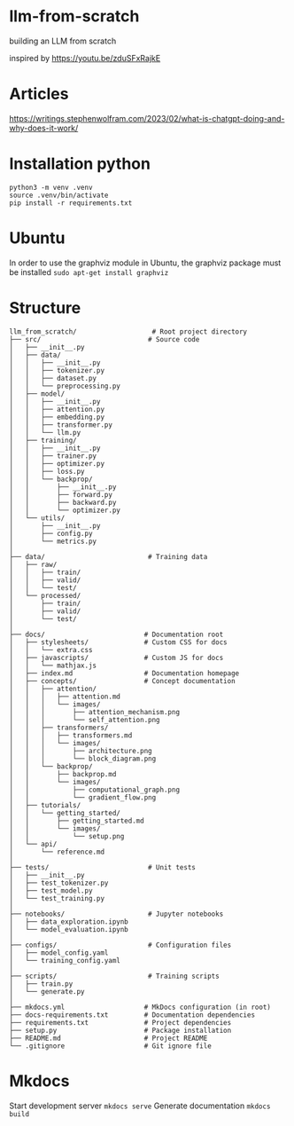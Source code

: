 # llm-from-scratch
building an LLM from scratch

inspired by
https://youtu.be/zduSFxRajkE

# Articles
https://writings.stephenwolfram.com/2023/02/what-is-chatgpt-doing-and-why-does-it-work/


# Installation python
```
python3 -m venv .venv
source .venv/bin/activate
pip install -r requirements.txt
```
# Ubuntu
In order to use the graphviz module in Ubuntu, the graphviz package must be installed
```sudo apt-get install graphviz```

# Structure
```
llm_from_scratch/                   # Root project directory
├── src/                           # Source code
│   ├── __init__.py
│   ├── data/
│   │   ├── __init__.py
│   │   ├── tokenizer.py
│   │   ├── dataset.py
│   │   └── preprocessing.py
│   ├── model/
│   │   ├── __init__.py
│   │   ├── attention.py
│   │   ├── embedding.py
│   │   ├── transformer.py
│   │   └── llm.py
│   ├── training/
│   │   ├── __init__.py
│   │   ├── trainer.py
│   │   ├── optimizer.py
│   │   ├── loss.py
│   │   └── backprop/
│   │       ├── __init__.py
│   │       ├── forward.py
│   │       ├── backward.py
│   │       └── optimizer.py
│   └── utils/
│       ├── __init__.py
│       ├── config.py
│       └── metrics.py
│
├── data/                          # Training data
│   ├── raw/
│   │   ├── train/
│   │   ├── valid/
│   │   └── test/
│   └── processed/
│       ├── train/
│       ├── valid/
│       └── test/
│
├── docs/                         # Documentation root
│   ├── stylesheets/              # Custom CSS for docs
│   │   └── extra.css
│   ├── javascripts/              # Custom JS for docs
│   │   └── mathjax.js
│   ├── index.md                  # Documentation homepage
│   ├── concepts/                 # Concept documentation
│   │   ├── attention/
│   │   │   ├── attention.md
│   │   │   └── images/
│   │   │       ├── attention_mechanism.png
│   │   │       └── self_attention.png
│   │   ├── transformers/
│   │   │   ├── transformers.md
│   │   │   └── images/
│   │   │       ├── architecture.png
│   │   │       └── block_diagram.png
│   │   └── backprop/
│   │       ├── backprop.md
│   │       └── images/
│   │           ├── computational_graph.png
│   │           └── gradient_flow.png
│   ├── tutorials/
│   │   └── getting_started/
│   │       ├── getting_started.md
│   │       └── images/
│   │           └── setup.png
│   └── api/
│       └── reference.md
│
├── tests/                         # Unit tests
│   ├── __init__.py
│   ├── test_tokenizer.py
│   ├── test_model.py
│   └── test_training.py
│
├── notebooks/                     # Jupyter notebooks
│   ├── data_exploration.ipynb
│   └── model_evaluation.ipynb
│
├── configs/                       # Configuration files
│   ├── model_config.yaml
│   └── training_config.yaml
│
├── scripts/                       # Training scripts
│   ├── train.py
│   └── generate.py
│
├── mkdocs.yml                    # MkDocs configuration (in root)
├── docs-requirements.txt         # Documentation dependencies
├── requirements.txt              # Project dependencies
├── setup.py                      # Package installation
├── README.md                     # Project README
└── .gitignore                    # Git ignore file
```

# Mkdocs
Start development server ```mkdocs serve```
Generate documentation ```mkdocs build```